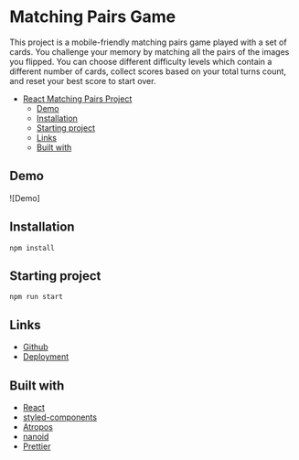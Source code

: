 # Matching Pairs Game

This project is a mobile-friendly matching pairs game played with a set of cards. You challenge your memory by matching all the pairs of the images you flipped. You can choose different difficulty levels which contain a different number of cards, collect scores based on your total turns count, and reset your best score to start over.

- [React Matching Pairs Project](#react-matching-pairs-project)
  - [Demo](#demo)
  - [Installation](#installation)
  - [Starting project](#starting-project)
  - [Links](#links)
  - [Built with](#built-with)

## Demo

![Demo]

## Installation

```
npm install
```

## Starting project

```
npm run start
```

## Links

- [Github](https://github.com/gizemnkorkmaz/matching-pairs)
- [Deployment](https://matching-pairs.vercel.app)

## Built with

- [React](https://reactjs.org/)
- [styled-components](https://styled-components.com/)
- [Atropos](https://atroposjs.com/)
- [nanoid](https://github.com/ai/nanoid)
- [Prettier](https://prettier.io/)

